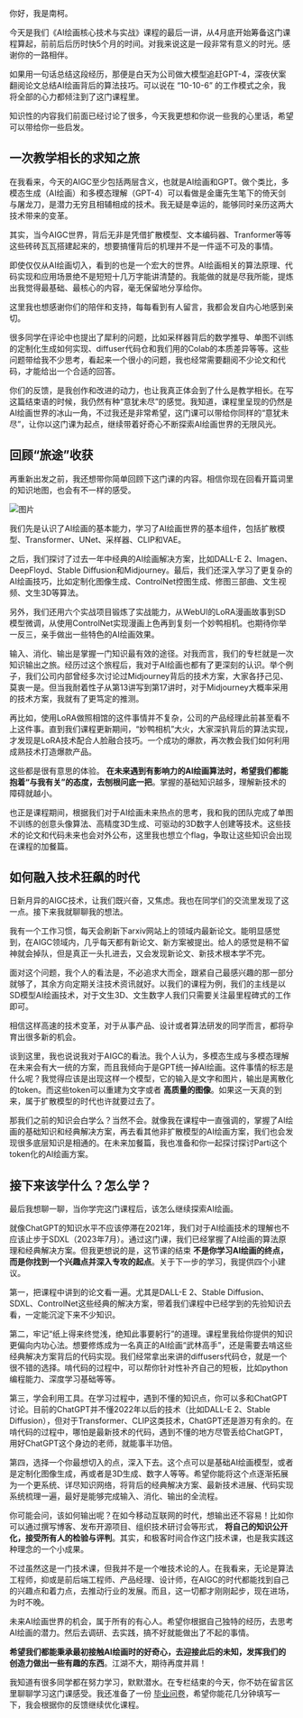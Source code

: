 你好，我是南柯。

今天是我们《AI绘画核心技术与实战》课程的最后一讲，从4月底开始筹备这门课程算起，前前后后历时快5个月的时间。对我来说这是一段非常有意义的时光。感谢你的一路相伴。

如果用一句话总结这段经历，那便是白天为公司做大模型追赶GPT-4，深夜伏案翻阅论文总结AI绘画背后的算法技巧。可以说在 “10-10-6” 的工作模式之余，我将全部的心力都倾注到了这门课程里。

知识性的内容我们前面已经讨论了很多，今天我更想和你说一些我的心里话，希望可以带给你一些启发。

## 一次教学相长的求知之旅

在我看来，今天的AIGC至少包括两层含义，也就是AI绘画和GPT。做个类比，多模态生成（AI绘画）和多模态理解（GPT-4）可以看做是金庸先生笔下的倚天剑与屠龙刀，是潜力无穷且相辅相成的技术。我无疑是幸运的，能够同时亲历这两大技术带来的变革。

其实，当今AIGC世界，背后无非是凭借扩散模型、文本编码器、Tranformer等等这些砖砖瓦瓦搭建起来的，想要搞懂背后的机理并不是一件遥不可及的事情。

即使仅仅从AI绘画切入，看到的也是一个宏大的世界。AI绘画相关的算法原理、代码实现和应用场景绝不是短短十几万字能讲清楚的。我能做的就是尽我所能，提炼出我觉得最基础、最核心的内容，毫无保留地分享给你。

这里我也想感谢你们的陪伴和支持，每每看到有人留言，我都会发自内心地感到亲切。

很多同学在评论中也提出了犀利的问题，比如采样器背后的数学推导、单图不训练的定制化生成如何实现、diffuser代码仓和我们用的Colab的本质差异等等。这些问题带给我不少思考，看起来一个很小的问题，我也经常需要翻阅不少论文和代码，才能给出一个合适的回答。

你们的反馈，是我创作和改进的动力，也让我真正体会到了什么是教学相长。在写这篇结束语的时候，我仍然有种“意犹未尽”的感觉。我知道，课程里呈现的仍然是AI绘画世界的冰山一角，不过我还是非常希望，这门课可以带给你同样的“意犹未尽”，让你以这门课为起点，继续带着好奇心不断探索AI绘画世界的无限风光。

## 回顾“旅途”收获

再重新出发之前，我还想带你简单回顾下这门课的内容。相信你现在回看开篇词里的知识地图，也会有不一样的感受。

![图片](https://static001.geekbang.org/resource/image/91/9c/9197e367346c943186322023718f779c.jpg?wh=5000x3314)

我们先是认识了AI绘画的基本能力，学习了AI绘画世界的基本组件，包括扩散模型、Transformer、UNet、采样器、CLIP和VAE。

之后，我们探讨了过去一年中经典的AI绘画解决方案，比如DALL-E 2、Imagen、DeepFloyd、Stable Diffusion和Midjourney。最后，我们还深入学习了更复杂的AI绘画技巧，比如定制化图像生成、ControlNet控图生成、修图三部曲、文生视频、文生3D等算法。

另外，我们还用六个实战项目锻炼了实战能力，从WebUI的LoRA漫画故事到SD模型微调，从使用ControlNet实现漫画上色再到复刻一个妙鸭相机。也期待你举一反三，亲手做出一些特色的AI绘画效果。

输入、消化、输出是掌握一门知识最有效的途径。对我而言，我们的专栏就是一次知识输出之旅。经历过这个旅程后，我对于AI绘画也都有了更深刻的认识。举个例子，我们公司内部曾经多次讨论过Midjourney背后的技术方案，大家各抒己见、莫衷一是。但当我耐着性子从第13讲写到第17讲时，对于Midjourney大概率采用的技术方案，我就有了更笃定的推测。

再比如，使用LoRA做照相馆的这件事情并不复杂，公司的产品经理此前甚至看不上这件事。直到我们课程更新期间，“妙鸭相机”大火，大家深扒背后的算法实现，才发现是LoRA技术配合人脸融合技巧。一个成功的爆款，再次教会我们如何利用成熟技术打造爆款产品。

这些都是很有意思的体验。 **在未来遇到有影响力的AI绘画算法时，希望我们都能抱着“与我有关”的态度，去刨根问底一把**。掌握的基础知识越多，理解新技术的障碍就越小。

也正是课程期间，根据我们对于AI绘画未来热点的思考，我和我的团队完成了单图不训练的创意头像算法、高精度3D生成、可驱动的3D数字人创建等技术。这些技术的论文和代码未来也会对外公布，这里我也想立个flag，争取让这些知识会出现在课程的加餐篇。

## 如何融入技术狂飙的时代

日新月异的AIGC技术，让我们既兴奋，又焦虑。我也在同学们的交流里发现了这一点。接下来我就聊聊我的想法。

我有一个工作习惯，每天会刷新下arxiv网站上的领域内最新论文。能明显感觉到，在AIGC领域内，几乎每天都有新论文、新方案被提出。给人的感觉是稍不留神就会掉队，但是真正一头扎进去，又会发现新论文、新技术根本学不完。

面对这个问题，我个人的看法是，不必追求大而全，跟紧自己最感兴趣的那一部分就够了，其余方向定期关注技术资讯就好。以我们的课程为例，我们的主线是以SD模型AI绘画技术，对于文生3D、文生数字人我们只需要关注最里程碑式的工作即可。

相信这样高速的技术变革，对于从事产品、设计或者算法研发的同学而言，都将孕育出很多新的机会。

谈到这里，我也说说我对于AIGC的看法。我个人认为，多模态生成与多模态理解在未来会有大一统的方案，而且我倾向于是GPT统一掉AI绘画。这件事情的标志是什么呢？我觉得应该是出现这样一个模型，它的输入是文字和图片，输出是离散化的token。而这些token可以重建为文字或者 **高质量的图像**。如果这一天真的到来，属于扩散模型的时代也许就要过去了。

那我们之前的知识会白学么？当然不会。就像我在课程中一直强调的，掌握了AI绘画的基础知识和经典解决方案，再去看其他非扩散模型的AI绘画方案，我们也会发现很多底层知识是相通的。在未来加餐篇，我也准备和你一起探讨探讨Parti这个token化的AI绘画方案。

## 接下来该学什么？怎么学？

最后我想聊一聊，当你学完这门课程后，该怎么继续探索AI绘画。

就像ChatGPT的知识水平不应该停滞在2021年，我们对于AI绘画技术的理解也不应该止步于SDXL（2023年7月）。通过这门课，我们已经掌握了AI绘画的算法原理和经典解决方案。但我更想说的是，这节课的结束 **不是你学习AI绘画的终点，而是你找到一个兴趣点并深入专攻的起点**。关于下一步的学习，我提供四个小建议。

第一，把课程中讲到的论文看一遍。尤其是DALL-E 2、Stable Diffusion、SDXL、ControlNet这些经典的解决方案，带着我们课程中已经学到的先验知识去看，一定能沉淀下来不少知识。

第二，牢记“纸上得来终觉浅，绝知此事要躬行”的道理。课程里我给你提供的知识更偏向内功心法。想要修炼成为一名真正的AI绘画“武林高手”，还是需要去啃这些经典解决方案背后的代码实现。我们经常拿出来讲的diffusers代码仓，就是一个很不错的选择。啃代码的过程中，可以帮你针对性补齐自己的短板，比如python编程能力、深度学习基础等等。

第三，学会利用工具。在学习过程中，遇到不懂的知识点，你可以多和ChatGPT讨论。目前的ChatGPT并不懂2022年以后的技术（比如DALL-E 2、Stable Diffusion），但对于Transformer、CLIP这类技术，ChatGPT还是游刃有余的。在啃代码的过程中，哪怕是最新技术的代码，遇到不懂的地方尽管丢给ChatGPT，用好ChatGPT这个身边的老师，就能事半功倍。

第四，选择一个你最想切入的点，深入下去。这个点可以是基础AI绘画模型，或者是定制化图像生成，再或者是3D生成、数字人等等。希望你能将这个点逐渐拓展为一个更系统、详尽知识网络，将背后的经典解决方案、最新技术进展、代码实现系统梳理一遍，最好是能够完成输入、消化、输出的全流程。

你可能会问，该如何输出呢？在如今移动互联网的时代，想输出还不容易！比如你可以通过撰写博客、发布开源项目、组织技术研讨会等形式， **将自己的知识公开化，接受所有人的检验与评判**。其实，和极客时间合作这门技术课，也是我实践这种理念的一个小成果。

不过虽然这是一门技术课，但我并不是一个唯技术论的人。在我看来，无论是算法工程师，抑或是前后端工程师、产品经理、设计师，在AIGC的时代都能找到自己的兴趣点和着力点，去推动行业的发展。而且，这一切都才刚刚起步，现在进场，为时不晚。

未来AI绘画世界的机会，属于所有的有心人。希望你根据自己独特的经历，去思考AI绘画的潜力。然后去调研、去实践，搞不好就能做出了不起的事情。

**希望我们都能秉承最初接触AI绘画时的好奇心，去迎接此后的未知，发挥我们的创造力做出一些有趣的东西**。江湖不大，期待再度并肩！

我知道有很多同学都在努力学习，默默潜水。在专栏结束的今天，你不妨在留言区里聊聊学习这门课感受。我还准备了一份 [毕业问卷](https://jinshuju.net/f/V8THQ7)，希望你能花几分钟填写一下，我会根据你的反馈继续优化课程。